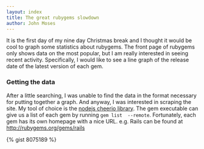 ```yaml
---
layout: index
title: The great rubygems slowdown
author: John Moses
---
```


It is the first day of my nine day Christmas break and I thought 
it would be cool to graph some statistics about rubygems.  The 
front page of rubygems only shows data on the most popular, but 
I am really interested in seeing recent activity.  Specifically, 
I would like to see a line graph of the release date of the 
latest version of each gem.

### Getting the data

After a little searching, I was unable to find the data in the 
format necessary for putting together a graph.  And anyway, I was 
interested in scraping the site.  My tool of choice is the [nodejs 
cheerio library](http://matthewmueller.github.io/cheerio/).  The 
gem executable can give us a list of each gem by running `gem list 
--remote`.  Fortunately, each gem has its own homepage with a 
nice URL.  e.g. Rails can be found at http://rubygems.org/gems/rails

{% gist 8075189 %}
